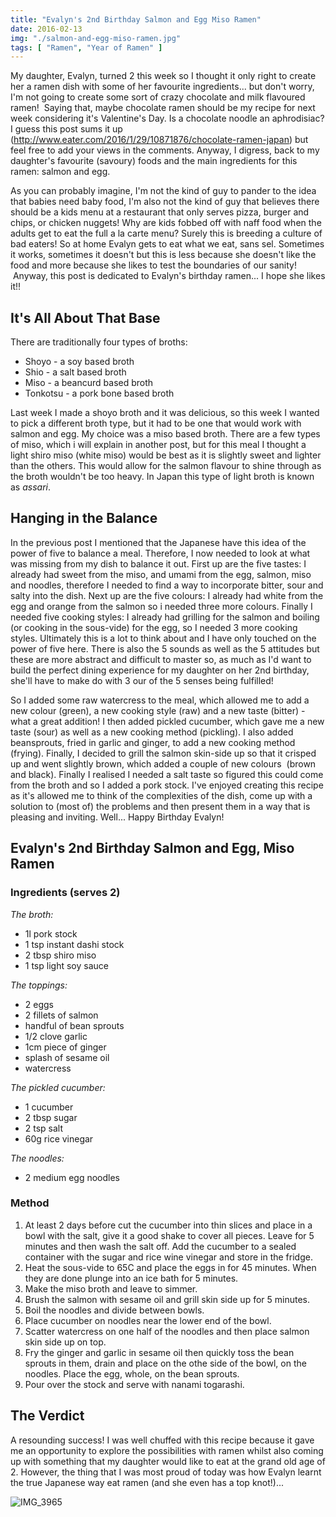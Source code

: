 ```yaml
---
title: "Evalyn's 2nd Birthday Salmon and Egg Miso Ramen"
date: 2016-02-13
img: "./salmon-and-egg-miso-ramen.jpg"
tags: [ "Ramen", "Year of Ramen" ]
---
```


My daughter, Evalyn, turned 2 this week so I thought it only right to create her a ramen dish with some of her favourite ingredients... but don't worry, I'm not going to create some sort of crazy chocolate and milk flavoured ramen!  Saying that, maybe chocolate ramen should be my recipe for next week considering it's Valentine's Day. Is a chocolate noodle an aphrodisiac? I guess this post sums it up (http://www.eater.com/2016/1/29/10871876/chocolate-ramen-japan) but feel free to add your views in the comments. Anyway, I digress, back to my daughter's favourite (savoury) foods and the main ingredients for this ramen: salmon and egg.

As you can probably imagine, I'm not the kind of guy to pander to the idea that babies need baby food, I'm also not the kind of guy that believes there should be a kids menu at a restaurant that only serves pizza, burger and chips, or chicken nuggets! Why are kids fobbed off with naff food when the adults get to eat the full a la carte menu? Surely this is breeding a culture of bad eaters! So at home Evalyn gets to eat what we eat, sans sel. Sometimes it works, sometimes it doesn't but this is less because she doesn't like the food and more because she likes to test the boundaries of our sanity!  Anyway, this post is dedicated to Evalyn's birthday ramen... I hope she likes it!!

## It's All About That Base

There are traditionally four types of broths: 
 - Shoyo - a soy based broth
 - Shio - a salt based broth
 - Miso - a beancurd based broth
 - Tonkotsu - a pork bone based broth

Last week I made a shoyo broth and it was delicious, so this week I wanted to pick a different broth type, but it had to be one that would work with salmon and egg. My choice was a miso based broth. There are a few types of miso, which i will explain in another post, but for this meal I thought a light shiro miso (white miso) would be best as it is slightly sweet and lighter than the others. This would allow for the salmon flavour to shine through as the broth wouldn't be too heavy. In Japan this type of light broth is known as _assari_.

## Hanging in the Balance

In the previous post I mentioned that the Japanese have this idea of the power of five to balance a meal. Therefore, I now needed to look at what was missing from my dish to balance it out. First up are the five tastes: I already had sweet from the miso, and umami from the egg, salmon, miso and noodles, therefore I needed to find a way to incorporate bitter, sour and salty into the dish. Next up are the five colours: I already had white from the egg and orange from the salmon so i needed three more colours. Finally I needed five cooking styles: I already had grilling for the salmon and boiling (or cooking in the sous-vide) for the egg, so I needed 3 more cooking styles. Ultimately this is a lot to think about and I have only touched on the power of five here. There is also the 5 sounds as well as the 5 attitudes but these are more abstract and difficult to master so, as much as I'd want to build the perfect dining experience for my daughter on her 2nd birthday, she'll have to make do with 3 our of the 5 senses being fulfilled!

So I added some raw watercress to the meal, which allowed me to add a new colour (green), a new cooking style (raw) and a new taste (bitter) - what a great addition! I then added pickled cucumber, which gave me a new taste (sour) as well as a new cooking method (pickling). I also added beansprouts, fried in garlic and ginger, to add a new cooking method (frying). Finally, I decided to grill the salmon skin-side up so that it crisped up and went slightly brown, which added a couple of new colours  (brown and black). Finally I realised I needed a salt taste so figured this could come from the broth and so I added a pork stock. I've enjoyed creating this recipe as it's allowed me to think of the complexities of the dish, come up with a solution to (most of) the problems and then present them in a way that is pleasing and inviting. Well... Happy Birthday Evalyn!

## Evalyn's 2nd Birthday Salmon and Egg, Miso Ramen

### Ingredients (serves 2)

_The broth:_

* 1l pork stock
* 1 tsp instant dashi stock
* 2 tbsp shiro miso
* 1 tsp light soy sauce

_The toppings:_

* 2 eggs
* 2 fillets of salmon
* handful of bean sprouts
* 1/2 clove garlic
* 1cm piece of ginger
* splash of sesame oil
* watercress

_The pickled cucumber:_

* 1 cucumber
* 2 tbsp sugar
* 2 tsp salt
* 60g rice vinegar

_The noodles:_

* 2 medium egg noodles

### Method


1. At least 2 days before cut the cucumber into thin slices and place in a bowl with the salt, give it a good shake to cover all pieces. Leave for 5 minutes and then wash the salt off. Add the cucumber to a sealed container with the sugar and rice wine vinegar and store in the fridge.
2. Heat the sous-vide to 65C and place the eggs in for 45 minutes. When they are done plunge into an ice bath for 5 minutes.
3. Make the miso broth and leave to simmer.
4. Brush the salmon with sesame oil and grill skin side up for 5 minutes.
5. Boil the noodles and divide between bowls.
6. Place cucumber on noodles near the lower end of the bowl.
7. Scatter watercress on one half of the noodles and then place salmon skin side up on top.
8. Fry the ginger and garlic in sesame oil then quickly toss the bean sprouts in them, drain and place on the othe side of the bowl, on the noodles. Place the egg, whole, on the bean sprouts.
9. Pour over the stock and serve with nanami togarashi.

## The Verdict

A resounding success! I was well chuffed with this recipe because it gave me an opportunity to explore the possibilities with ramen whilst also coming up with something that my daughter would like to eat at the grand old age of 2\. However, the thing that I was most proud of today was how Evalyn learnt the true Japanese way eat ramen (and she even has a top knot!)...

![IMG_3965](https://cookingwithscarss.files.wordpress.com/2016/02/img_3965.jpg?w=2048)
